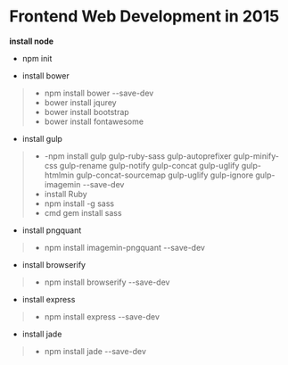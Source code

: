 Frontend Web Development in 2015
=====================
**install node**
* npm init

* install bower
> * npm install bower --save-dev
> * bower install jqurey
> * bower install bootstrap
> * bower install fontawesome

* install gulp
> * -npm install gulp gulp-ruby-sass gulp-autoprefixer gulp-minify-css gulp-rename gulp-notify gulp-concat gulp-uglify gulp-htmlmin gulp-concat-sourcemap gulp-uglify gulp-ignore gulp-imagemin --save-dev
> * install Ruby
> * npm install -g sass 
> * cmd gem install sass

* install pngquant
> * npm install imagemin-pngquant --save-dev

* install browserify
> * npm install browserify --save-dev

* install express
> * npm install express --save-dev

* install jade
> * npm install jade --save-dev




